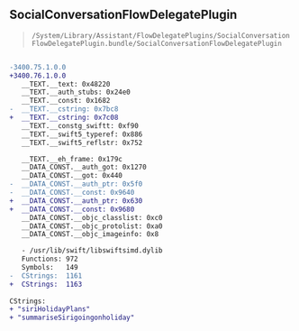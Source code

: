 ## SocialConversationFlowDelegatePlugin

> `/System/Library/Assistant/FlowDelegatePlugins/SocialConversationFlowDelegatePlugin.bundle/SocialConversationFlowDelegatePlugin`

```diff

-3400.75.1.0.0
+3400.76.1.0.0
   __TEXT.__text: 0x48220
   __TEXT.__auth_stubs: 0x24e0
   __TEXT.__const: 0x1682
-  __TEXT.__cstring: 0x7bc8
+  __TEXT.__cstring: 0x7c08
   __TEXT.__constg_swiftt: 0xf90
   __TEXT.__swift5_typeref: 0x886
   __TEXT.__swift5_reflstr: 0x752

   __TEXT.__eh_frame: 0x179c
   __DATA_CONST.__auth_got: 0x1270
   __DATA_CONST.__got: 0x440
-  __DATA_CONST.__auth_ptr: 0x5f0
-  __DATA_CONST.__const: 0x9640
+  __DATA_CONST.__auth_ptr: 0x630
+  __DATA_CONST.__const: 0x9680
   __DATA_CONST.__objc_classlist: 0xc0
   __DATA_CONST.__objc_protolist: 0xa0
   __DATA_CONST.__objc_imageinfo: 0x8

   - /usr/lib/swift/libswiftsimd.dylib
   Functions: 972
   Symbols:   149
-  CStrings:  1161
+  CStrings:  1163
 
CStrings:
+ "siriHolidayPlans"
+ "summariseSirigoingonholiday"

```
